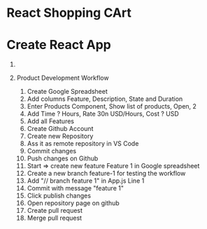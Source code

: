 # React Shopping CArt

# Create React App
1. 

4.  Product Development Workflow
    1. Create Google Spreadsheet
    2. Add columns Feature, Description, State and Duration
    3. Enter Products Component, Show list of products, Open, 2
    4. Add Time ? Hours, Rate 30n USD/Hours, Cost ? USD
    5. Add all Features
    6. Create Github Account
    7. Create new Repository
    8. Ass it as remote repository in VS Code
    9. Commit changes
    10. Push changes on Github
    11. Start => create new feature Feature 1 in Google spreadsheet
    12. Create a new branch feature-1 for testing the workflow
    13. Add "// branch feature 1" in App.js Line 1
    14. Commit with message "feature 1"
    15. Click publish changes
    16. Open repository page on github
    17. Create pull request
    18. Merge pull request